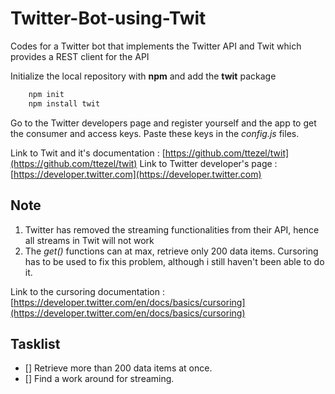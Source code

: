 # Twitter-Bot-using-Twit
Codes for a Twitter bot that implements the Twitter API and Twit which provides a REST client for the API

Initialize the local repository with **npm** and add the **twit** package

```BASH
    npm init
    npm install twit
```

Go to the Twitter developers page and register yourself and the app to get the consumer and access keys.
Paste these keys in the *config.js* files.

Link to Twit and it's documentation : [https://github.com/ttezel/twit](https://github.com/ttezel/twit)
Link to Twitter developer's page : [https://developer.twitter.com](https://developer.twitter.com)

## Note
 1. Twitter has removed the streaming functionalities from their API, hence all streams in Twit will not work
 1. The *get()* functions can at max, retrieve only 200 data items. Cursoring has to be used to fix this problem, although i still haven't been able to do it.
 
Link to the cursoring documentation : [https://developer.twitter.com/en/docs/basics/cursoring](https://developer.twitter.com/en/docs/basics/cursoring)

## Tasklist
 * [] Retrieve more than 200 data items at once.
 * [] Find a work around for streaming.
